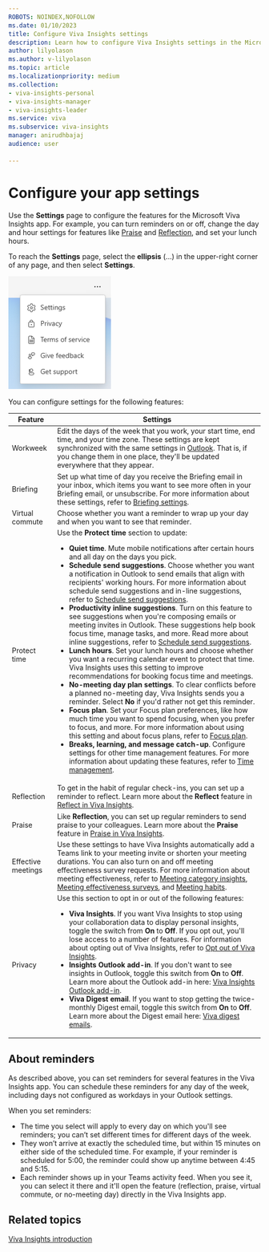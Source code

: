 ```yaml
---
ROBOTS: NOINDEX,NOFOLLOW
ms.date: 01/10/2023
title: Configure Viva Insights settings
description: Learn how to configure Viva Insights settings in the Microsoft Viva Insights app
author: lilyolason
ms.author: v-lilyolason
ms.topic: article
ms.localizationpriority: medium 
ms.collection: 
- viva-insights-personal
- viva-insights-manager
- viva-insights-leader
ms.service: viva
ms.subservice: viva-insights
manager: anirudhbajaj
audience: user

---
```


# Configure your app settings

Use the **Settings** page to configure the features for the Microsoft Viva Insights app. For example, you can turn reminders on or off, change the day and hour settings for features like [Praise](praise.md) and [Reflection](reflect.md), and set your lunch hours.

To reach the **Settings** page, select the **ellipsis** (...) in the upper-right corner of any page, and then select **Settings**.

   ![Screenshot that shows selecting settings.](images/ellipses.png)

You can configure settings for the following features:

| Feature | Settings |  
|---|---|
| Workweek |  Edit the days of the week that you work, your start time, end time, and your time zone. These settings are kept synchronized with the same settings in [Outlook](https://outlook.office.com/calendar/options/calendar/view/appearance). That is, if you change them in one place, they'll be updated everywhere that they appear. 
| Briefing |  Set up what time of day you receive the Briefing email in your inbox, which items you want to see more often in your Briefing email, or  unsubscribe. For more information about these settings, refer to [Briefing settings](../Briefing/be-settings.md).
| Virtual commute | Choose whether you want a reminder to wrap up your day and when you want to see that reminder. 
| Protect time | Use the **Protect time** section to update: <ul> <li>**Quiet time**. Mute mobile notifications after certain hours and all day on the days you pick. </li><li>**Schedule send suggestions**. Choose whether you want a notification in Outlook to send emails that align with recipients' working hours. For more information about schedule send suggestions and in-line suggestions, refer to [Schedule send suggestions](/delay-delivery.md?toc=/viva/insights/personal/teams/toc.json&bc=/viva/insights/breadcrumb/toc.json). </li><li>**Productivity inline suggestions**. Turn on this feature to see suggestions when you're composing emails or meeting invites in Outlook. These suggestions help book focus time, manage tasks, and more. Read more about inline suggestions, refer to [Schedule send suggestions](/delay-delivery.md?toc=/viva/insights/personal/teams/toc.json&bc=/viva/insights/breadcrumb/toc.json).</li><li>**Lunch hours**. Set your lunch hours and choose whether you want a recurring calendar event to protect that time. Viva Insights uses this setting to improve recommendations for booking focus time and meetings.</li><li>**No-meeting day plan settings**. To clear conflicts before a planned no-meeting day, Viva Insights sends you a reminder. Select **No** if you'd rather not get this reminder.</li><li>**Focus plan**. Set your Focus plan preferences, like how much time you want to spend focusing, when you prefer to focus, and more. For more information about using this setting and about focus plans, refer to [Focus plan](focus-plan.md).</li><li>**Breaks, learning, and message catch-up**. Configure settings for other time management features. For more information about updating these features, refer to [Time management](time-management.md).
| Reflection| To get in the habit of regular check-ins, you can set up a reminder to reflect. Learn more about the **Reflect** feature in [Reflect in Viva Insights](reflect.md).
| Praise | Like **Reflection**, you can set up regular reminders to send praise to your colleagues. Learn more about the **Praise** feature in [Praise in Viva Insights](praise.md).
| Effective meetings| Use these settings to have Viva Insights automatically add a Teams link to your meeting invite or shorten your meeting durations. You can also turn on and off meeting effectiveness survey requests. For more information about meeting effectiveness, refer to [Meeting category insights](meeting-category-insights.md), [Meeting effectiveness surveys](meeting-effectiveness-surveys.md), and [Meeting habits](meeting-habits.md).
| Privacy| Use this section to opt in or out of the following features: <ul><li>**Viva Insights**. If you want Viva Insights to stop using your collaboration data to display personal insights, toggle the switch from **On** to **Off**. If you opt out, you'll lose access to a number of features. For information about opting out of Viva Insights, refer to [Opt out of Viva Insights](opt-out-of-mya.md?toc=/viva/insights/personal/teams/toc.json&bc=/viva/insights/breadcrumb/toc.json).</li><li>**Insights Outlook add-in**. If you don't want to see insights in Outlook, toggle this switch from **On** to **Off**. Learn more about the Outlook add-in here: [Viva Insights Outlook add-in](add-in.md?toc=/viva/insights/personal/teams/toc.json&bc=/viva/insights/breadcrumb/toc.json).</li><li>**Viva Digest email**. If you want to stop getting the twice-monthly Digest email, toggle this switch from **On** to **Off**. Learn more about the Digest email here: [Viva digest emails](email-digests-3.md?toc=/viva/insights/personal/teams/toc.json&bc=/viva/insights/breadcrumb/toc.json).

## About reminders

As described above, you can set reminders for several features in the Viva Insights app. You can schedule these reminders for any day of the week, including days not configured as workdays in your Outlook settings.

When you set reminders:

* The time you select will apply to every day on which you'll see reminders; you can’t set different times for different days of the week.  
* They won’t arrive at exactly the scheduled time, but within 15 minutes on either side of the scheduled time. For example, if your reminder is scheduled for 5:00, the reminder could show up anytime between 4:45 and 5:15.
* Each reminder shows up in your Teams activity feed. When you see it, you can select it there and it'll open the feature (reflection, praise, virtual commute, or no-meeting day) directly in the Viva Insights app.

## Related topics

[Viva Insights introduction](../introduction.md)

